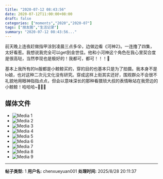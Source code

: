 ```yaml
---
title: "2020-07-12 08:43:56"
date: 2020-07-12T11:00:00+08:00
draft: false
categories: ["moments","2020","2020-07"]
tags: ["朋友圈","生活记录"]
summary: "2020-07-12 08:43:56..."
---
```


前天晚上连夜赶做指甲涂到凌晨三点多😵，边做边看《河神2》。一连撸了四集，太好看惹。我想说我完全可以get到金世佳。他和小河神这个角色在我心里契合度是很高哒，当然李现也是极好的！我都可，都可！！！🤩

基本上我所有的lo服都是小鲸鲸买的，穿的目的也基本只是为了拍摄。我本身不是lo娘，也对这种二次元文化没有研究。穿成这样上街其实还好，围观群众不会很不礼貌地用眼神指指点点，但会以意味深长的那种看猥琐大叔的表情瞅站在我旁边的小鲸鲸！哈哈哈~🤣🤣🤣

## 媒体文件

- ![Media 1](/Moments/photos/2020-07-12/202007120843560.jpg)
- ![Media 2](/Moments/photos/2020-07-12/202007120843561.jpg)
- ![Media 3](/Moments/photos/2020-07-12/202007120843562.jpg)
- ![Media 4](/Moments/photos/2020-07-12/202007120843563.jpg)
- ![Media 5](/Moments/photos/2020-07-12/202007120843564.jpg)
- ![Media 6](/Moments/photos/2020-07-12/202007120843565.jpg)
- ![Media 7](/Moments/photos/2020-07-12/202007120843566.jpg)
- ![Media 8](/Moments/photos/2020-07-12/202007120843567.jpg)
- ![Media 9](/Moments/photos/2020-07-12/202007120843568.jpg)

---

**帖子类型:** 1
**用户名:** chenxueyuan001
**处理时间:** 2025/8/28 20:11:37